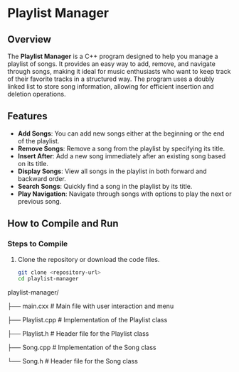 # Playlist Manager

## Overview

The **Playlist Manager** is a C++ program designed to help you manage a playlist of songs. It provides an easy way to add, remove, and navigate through songs, making it ideal for music enthusiasts who want to keep track of their favorite tracks in a structured way. The program uses a doubly linked list to store song information, allowing for efficient insertion and deletion operations.

## Features

- **Add Songs**: You can add new songs either at the beginning or the end of the playlist.
- **Remove Songs**: Remove a song from the playlist by specifying its title.
- **Insert After**: Add a new song immediately after an existing song based on its title.
- **Display Songs**: View all songs in the playlist in both forward and backward order.
- **Search Songs**: Quickly find a song in the playlist by its title.
- **Play Navigation**: Navigate through songs with options to play the next or previous song.

## How to Compile and Run


### Steps to Compile

1. Clone the repository or download the code files.
   ```bash
   git clone <repository-url>
   cd playlist-manager
playlist-manager/

├── main.cxx           # Main file with user interaction and menu

├── Playlist.cpp       # Implementation of the Playlist class

├── Playlist.h         # Header file for the Playlist class

├── Song.cpp           # Implementation of the Song class

└── Song.h             # Header file for the Song class

